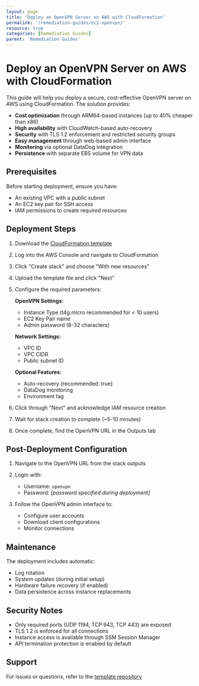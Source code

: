 ```yaml
---
layout: page
title: 'Deploy an OpenVPN Server on AWS with CloudFormation'
permalink: '/remediation-guides/ec2-openvpn/'
resource: true
categories: [Remediation Guides]
parent: 'Remediation Guides'
---
```


#  Deploy an OpenVPN Server on AWS with CloudFormation

This guide will help you deploy a secure, cost-effective OpenVPN server on AWS using CloudFormation. The solution provides:

- **Cost optimization** through ARM64-based instances (up to 40% cheaper than x86)
- **High availability** with CloudWatch-based auto-recovery
- **Security** with TLS 1.2 enforcement and restricted security groups
- **Easy management** through web-based admin interface
- **Monitoring** via optional DataDog integration
- **Persistence** with separate EBS volume for VPN data

## Prerequisites

Before starting deployment, ensure you have:

- An existing VPC with a public subnet
- An EC2 key pair for SSH access
- IAM permissions to create required resources

## Deployment Steps

1. Download the [CloudFormation template](https://github.com/Cloud303/wafr-remediations/blob/main/cloudformation/ec2/ec2-openvpn.yml)

2. Log into the AWS Console and navigate to CloudFormation

3. Click "Create stack" and choose "With new resources"

4. Upload the template file and click "Next"

5. Configure the required parameters:

   **OpenVPN Settings:**
   - Instance Type (t4g.micro recommended for < 10 users)
   - EC2 Key Pair name
   - Admin password (8-32 characters)

   **Network Settings:**
   - VPC ID
   - VPC CIDR
   - Public subnet ID

   **Optional Features:**
   - Auto-recovery (recommended: true)
   - DataDog monitoring
   - Environment tag

6. Click through "Next" and acknowledge IAM resource creation

7. Wait for stack creation to complete (~5-10 minutes)

8. Once complete, find the OpenVPN URL in the Outputs tab

## Post-Deployment Configuration

1. Navigate to the OpenVPN URL from the stack outputs

2. Login with:
   - Username: `openvpn`
   - Password: *[password specified during deployment]*

3. Follow the OpenVPN admin interface to:
   - Configure user accounts
   - Download client configurations
   - Monitor connections

## Maintenance

The deployment includes automatic:
- Log rotation
- System updates (during initial setup)
- Hardware failure recovery (if enabled)
- Data persistence across instance replacements

## Security Notes

- Only required ports (UDP 1194, TCP 943, TCP 443) are exposed
- TLS 1.2 is enforced for all connections
- Instance access is available through SSM Session Manager
- API termination protection is enabled by default

## Support

For issues or questions, refer to the [template repository](https://github.com/Cloud303/wafr-remediations)
